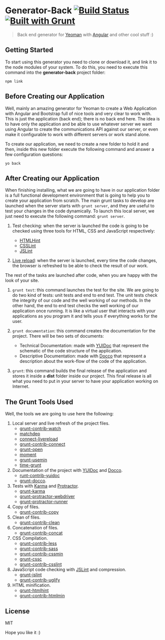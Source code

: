 # Generator-Back [![Build Status](https://secure.travis-ci.org/timbergus/generator-back.png?branch=master)](https://travis-ci.org/timbergus/generator-back) [![Built with Grunt](https://cdn.gruntjs.com/builtwith.png)](http://gruntjs.com/)

> Back end generator for [Yeoman](http://yeoman.io) with [Angular](https://angularjs.org/) and other cool stuff :)

## Getting Started

To start using this generator you need to clone or download it, and link it to the node modules of your system. To do this, you need to execute this command into the __generator-back__ project folder:

```
npm link
```

## Before Creating our Application

Well, mainly an amazing generator for Yeoman to create a Web Application with Angular and Bootstrap full of nice tools and very clear to work with. This is just the application (back end); there is no back end here. The idea is to have only the application and be able to use whatever server we want using Angular to create the communications API against our server, or even make it configurable to work with different servers or work stand alone.

To create our application, we need to create a new folder to hold it and then, inside this new folder execute the following command and answer a few configuration questions:

```
yo back
```

## After Creating our Application

When finishing installing, what we are going to have in our application folder is a full functional development environment that is going to help you to create your application from scratch. The main grunt tasks to develop are launched when the server starts with `grunt server`, and they are useful to test your changes in the code dynamically. To launch this local server, we just need to execute the following command: `grunt server`.

1. Test checking: when the server is launched the code is going to be checked using three tools for HTML, CSS and JavaScript respectively:
	* [HTMLHint](http://htmlhint.com/)
	* [CSSLint](http://csslint.net/)
	* [JSLint](http://www.jslint.com/)

2. [Live reload](https://github.com/gruntjs/grunt-contrib-livereload):  when the server is launched, every time the code changes, the browser is refreshed to be able to check the result of our work.

The rest of the tasks are launched after code, when you are happy with the look of your site.

1. `grunt test`: this command launches the test for the site. We are going to do two kind of tests: unit tests and end to end test. The unit tests check the integrity of our code and the well working of our methods. In the other hand, the end to end test checks the well working of our application once running. It is like a virtual user that interacts with your applications as you program it and tells yous if everything works for the user.

2. `grunt documentation`: this command creates the documentation for the project. There will be two sets of documents:
	* Technical Documentation: made with [YUIDoc](http://yui.github.io/yuidoc/) that represent the schematic of the code structure of the application.
	* Descriptive Documentation: made with [Docco](http://jashkenas.github.io/docco/) that represent a description about the work-flow of the code of the application.

3. `grunt`: this command builds the final release of the application and stores it inside a __dist__ folder inside our project. This final release is all what you need to put in your server to have your application working on Internet.

## The Grunt Tools Used

Well, the tools we are going to use here the following:

1. Local server and live refresh of the project files.
    * [grunt-contrib-watch](https://github.com/gruntjs/grunt-contrib-watch)
    * [matchdep](https://www.npmjs.org/package/matchdep)
    * [connect-livereload](https://github.com/intesso/connect-livereload)
    * [grunt-contrib-connect](https://github.com/gruntjs/grunt-contrib-connect)
    * [grunt-open](https://github.com/jsoverson/grunt-open)
    * [moment](https://github.com/moment/moment)
    * [grunt-usemin](https://github.com/yeoman/grunt-usemin)
    * [time-grunt](https://www.npmjs.org/package/time-grunt)
2. Documentation of the project with [YUIDoc](http://yui.github.io/yuidoc/) and [Docco](http://jashkenas.github.io/docco/).
    * [runt-contrib-yuidoc](https://github.com/gruntjs/grunt-contrib-yuidoc)
    * [grunt-docco](https://github.com/DavidSouther/grunt-docco).
3. Tests with [Karma](http://karma-runner.github.io/) and [Protractor](https://github.com/angular/protractor).
    * [grunt-karma](https://github.com/karma-runner/grunt-karma)
    * [grunt-protractor-webdriver](https://www.npmjs.org/package/grunt-protractor-webdriver)
    * [grunt-protractor-runner](https://www.npmjs.org/package/grunt-protractor-runner)
4. Copy of files.
    * [grunt-contrib-copy](https://github.com/gruntjs/grunt-contrib-copy)
5. Clean of files.
    * [grunt-contrib-clean](https://github.com/gruntjs/grunt-contrib-clean)
6. Concatenation of files.
    * [grunt-contrib-concat](https://github.com/gruntjs/grunt-contrib-concat)
7. CSS Compilation.
    * [grunt-contrib-less](https://github.com/gruntjs/grunt-contrib-less)
    * [grunt-contrib-sass](https://github.com/gruntjs/grunt-contrib-sass)
    * [grunt-contrib-cssmin](https://github.com/gruntjs/grunt-contrib-cssmin)
    * [grunt-cssc](https://github.com/mediapart/grunt-cssc)
    * [grunt-contrib-csslint](https://github.com/gruntjs/grunt-contrib-csslint)
8. JavaScript code checking with [JSLint](http://www.jslint.com/) and compression.
    * [grunt-jslint](https://github.com/stephenmathieson/grunt-jslint)
    * [grunt-contrib-uglify](https://github.com/gruntjs/grunt-contrib-uglify)
9. HTML minification.
    * [grunt-htmlhint](https://github.com/yaniswang/grunt-htmlhint)
    * [grunt-contrib-htmlmin](https://github.com/gruntjs/grunt-contrib-htmlmin)

## License

MIT

Hope you like it :)
